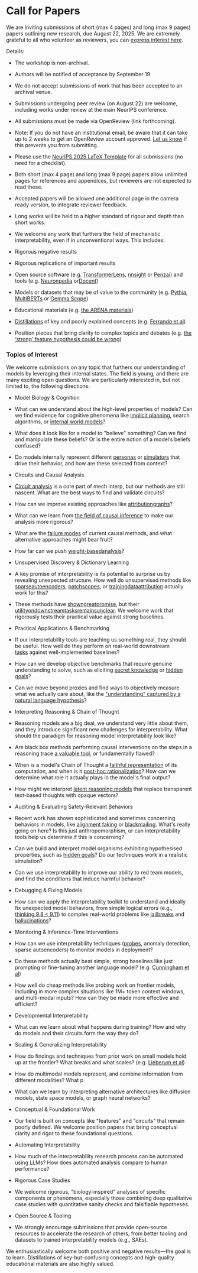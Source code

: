 # Call for Papers

We are inviting submissions of short (max 4 pages) and long (max 9 pages) papers outlining new research, due August 22, 2025. We are extremely grateful to all who volunteer as reviewers, you can [express interest here](https://www.google.com/url?q=https://docs.google.com/forms/d/e/1FAIpQLSdiw1SJllzoTz_nqzDTzTOGb9DV3W_truQyh-WvYj_QGIi7Mg/viewform?usp%3Ddialog&sa=D&source=editors&ust=1752121887901030&usg=AOvVaw3WLBtq7mFxIig36hb2choX).


Details:


* The workshop is non-archival.

* Authors will be notified of acceptance by September 19

* We do not accept submissions of work that has been accepted to an archival venue.

* Submissions undergoing peer review (on August 22) are welcome, including works under review at the main NeurIPS conference.

* All submissions must be made via OpenReview (link forthcoming).

* Note: If you do not have an institutional email, be aware that it can take up to 2 weeks to get an OpenReview account approved. [Let us know](mailto:neurips2025@mechinterpworkshop.com) if this prevents you from submitting.

* Please use the [NeurIPS 2025 LaTeX Template](https://www.google.com/url?q=https://media.neurips.cc/Conferences/NeurIPS2025/Styles.zip&sa=D&source=editors&ust=1752121887902496&usg=AOvVaw1No1CVrvbWsJmTFcKoygkU) for all submissions (no need for a checklist).

* Both short (max 4 page) and long (max 9 page) papers allow unlimited pages for references and appendices, but reviewers are not expected to read these.

* Accepted papers will be allowed one additional page in the camera ready version, to integrate reviewer feedback.

* Long works will be held to a higher standard of rigour and depth than short works.

* We welcome any work that furthers the field of mechanistic interpretability, even if in unconventional ways. This includes:

* Rigorous negative results

* Rigorous replications of important results

* Open source software (e.g. [TransformerLens](https://www.google.com/url?q=https://github.com/neelnanda-io/TransformerLens&sa=D&source=editors&ust=1752121887903677&usg=AOvVaw2mHUCNm4KPG0TITzlIQSS0), [nnsight](https://www.google.com/url?q=https://github.com/ndif-team/nnsight&sa=D&source=editors&ust=1752121887903802&usg=AOvVaw2yUrhkZyLwh-eXcd1mtxaC) or [Penzai](https://www.google.com/url?q=https://github.com/google-deepmind/penzai&sa=D&source=editors&ust=1752121887903897&usg=AOvVaw37C6DU3Jr7zimzfIAIE1Z1)) and tools (e.g. [Neuronpedia](https://www.google.com/url?q=http://neuronpedia.org&sa=D&source=editors&ust=1752121887903994&usg=AOvVaw1O3jtB6mZ-DJgKTyXU6J53) or[Docent](https://www.google.com/url?q=https://transluce.org/introducing-docent&sa=D&source=editors&ust=1752121887904100&usg=AOvVaw3G5utQcyGDg_zMud0p9C4E))

* Models or datasets that may be of value to the community (e.g. [Pythia](https://www.google.com/url?q=https://arxiv.org/abs/2304.01373&sa=D&source=editors&ust=1752121887904268&usg=AOvVaw2v_AJPN-O7BlX2FPKv6DIl), [MultiBERTs](https://www.google.com/url?q=https://arxiv.org/abs/2106.16163&sa=D&source=editors&ust=1752121887904360&usg=AOvVaw1NqOhHF0cSmi_iH-hk8bIv) or [Gemma Scope](https://www.google.com/url?q=https://arxiv.org/abs/2408.05147&sa=D&source=editors&ust=1752121887904428&usg=AOvVaw3xq8y-2nf5KGeknBhzlEja))

* Educational materials (e.g. [the ARENA materials](https://www.google.com/url?q=https://arena3-chapter1-transformer-interp.streamlit.app/&sa=D&source=editors&ust=1752121887904645&usg=AOvVaw2_hwDobQZ65r3U5sg2-YgZ))

* [Distillations](https://www.google.com/url?q=https://distill.pub/2017/research-debt/&sa=D&source=editors&ust=1752121887904799&usg=AOvVaw0ZFZJtXwXmzc6WwlD82XGL) of key and poorly explained concepts (e.g. [Ferrando et al](https://www.google.com/url?q=https://arxiv.org/abs/2405.00208&sa=D&source=editors&ust=1752121887904980&usg=AOvVaw066F9UoWF88R9J0AlI2iTv))

* Position pieces that bring clarity to complex topics and debates (e.g. [the ‘strong’ feature hypothesis could be wrong](https://www.google.com/url?q=https://www.alignmentforum.org/posts/tojtPCCRpKLSHBdpn/the-strong-feature-hypothesis-could-be-wrong&sa=D&source=editors&ust=1752121887905316&usg=AOvVaw1kFL9WBMlHUIMgmO0LTGNl))

### Topics of Interest

We welcome submissions on any topic that furthers our understanding of models by leveraging their internal states. The field is young, and there are many exciting open questions. We are particularly interested in, but not limited to, the following directions:


* Model Biology & Cognition

* What can we understand about the high-level properties of models? Can we find evidence for cognitive phenomena like [implicit planning](https://www.google.com/url?q=https://transformer-circuits.pub/2025/attribution-graphs/biology.html%23dives-poems&sa=D&source=editors&ust=1752121887906161&usg=AOvVaw2zHGtHbTynAnZPShoD-XnB), search algorithms, or [internal world models](https://www.google.com/url?q=https://arxiv.org/abs/2210.13382&sa=D&source=editors&ust=1752121887906292&usg=AOvVaw0-lfAYrngKP-jH6hei7qNo)?

* What does it look like for a model to "believe" something? Can we find and manipulate these beliefs? Or is the entire notion of a model’s beliefs confused?

* Do models internally represent different [personas](https://www.google.com/url?q=https://arxiv.org/abs/2406.12094&sa=D&source=editors&ust=1752121887906593&usg=AOvVaw0KwfIblwlvAQBQR7PXFKW3) or [simulators](https://www.google.com/url?q=https://www.nature.com/articles/s41586-023-06647-8&sa=D&source=editors&ust=1752121887906675&usg=AOvVaw2pvU2XhgICIF9G52t_SeKZ) that drive their behavior, and how are these selected from context?

* Circuits and Causal Analysis

* [Circuit analysis](https://www.google.com/url?q=https://distill.pub/2020/circuits/zoom-in/&sa=D&source=editors&ust=1752121887906920&usg=AOvVaw2NyxBdrol2tzQY3PlRt_bg) is a core part of mech interp, but our methods are still nascent. What are the best ways to find and validate circuits?

* How can we improve existing approaches like [attribution](https://www.google.com/url?q=https://arxiv.org/abs/2406.11944&sa=D&source=editors&ust=1752121887907204&usg=AOvVaw0--57uwqprPzaz0X6WS5Yy)[graphs](https://www.google.com/url?q=https://transformer-circuits.pub/2025/attribution-graphs/methods.html&sa=D&source=editors&ust=1752121887907288&usg=AOvVaw1-fOkkf5xUFrn86tK4vOkB)?

* What can we learn from [the field of causal inference](https://www.google.com/url?q=https://arxiv.org/abs/2407.04690&sa=D&source=editors&ust=1752121887907428&usg=AOvVaw3VB1br79X7rr3r-2VVySDO) to make our analysis more rigorous?

* What are the [failure modes](https://www.google.com/url?q=https://arxiv.org/abs/2307.15771&sa=D&source=editors&ust=1752121887907607&usg=AOvVaw3GxNN-ecJBeRGbYcwBDgIE) of current causal methods, and what alternative approaches might bear fruit?

* How far can we push [weight-based](https://www.google.com/url?q=https://arxiv.org/abs/2301.05217&sa=D&source=editors&ust=1752121887907824&usg=AOvVaw2mukiwevFpjcLvcCRA0Gwy)[analysis](https://www.google.com/url?q=https://arxiv.org/abs/2410.08417&sa=D&source=editors&ust=1752121887907905&usg=AOvVaw0q1yjSkGZ5dqYwWgtXuisv)?

* Unsupervised Discovery & Dictionary Learning

* A key promise of interpretability is its potential to surprise us by revealing unexpected structure. How well do unsupervised methods like [sparse](https://www.google.com/url?q=https://arxiv.org/abs/2103.15949&sa=D&source=editors&ust=1752121887908241&usg=AOvVaw2xCjyDaisIC_zOTrGkEdgv)[autoencoders](https://www.google.com/url?q=https://transformer-circuits.pub/2023/monosemantic-features&sa=D&source=editors&ust=1752121887908321&usg=AOvVaw2Pyo4KKBB3w9sDdWn9InQn), [patch](https://www.google.com/url?q=https://arxiv.org/abs/2401.06102&sa=D&source=editors&ust=1752121887908381&usg=AOvVaw2eL1GLJB61aeyJiCu_fwYT)[scopes](https://www.google.com/url?q=https://arxiv.org/abs/2403.10949v2&sa=D&source=editors&ust=1752121887908431&usg=AOvVaw08HYaLqsuo3iD838chQ0A0), or [training](https://www.google.com/url?q=https://proceedings.mlr.press/v70/koh17a?ref%3Dhttps://githubhelp.com&sa=D&source=editors&ust=1752121887908552&usg=AOvVaw37Opw48OwtQ5Uom6t1r0cj)[data](https://www.google.com/url?q=https://arxiv.org/abs/2308.03296&sa=D&source=editors&ust=1752121887908616&usg=AOvVaw0nsN10iZO2lh9Yjsgfbndg)[attribution](https://www.google.com/url?q=https://arxiv.org/abs/2205.11482&sa=D&source=editors&ust=1752121887908681&usg=AOvVaw2ULLLDccc8bkRJ6Bjul-N3) actually work for this?

* These methods have [shown](https://www.google.com/url?q=https://transformer-circuits.pub/2024/scaling-monosemanticity/index.html&sa=D&source=editors&ust=1752121887908831&usg=AOvVaw3xdkiDxIYyeCfRLpbtVi9g)[great](https://www.google.com/url?q=https://transformer-circuits.pub/2025/attribution-graphs/biology.html&sa=D&source=editors&ust=1752121887908918&usg=AOvVaw3a32-N_taiRkkj00cyV5Af)[promise](https://www.google.com/url?q=https://arxiv.org/abs/2503.10965&sa=D&source=editors&ust=1752121887908979&usg=AOvVaw3Gx1b2eOH0JhmRKBSk7hhl), but their [utility](https://www.google.com/url?q=https://arxiv.org/abs/2502.16681&sa=D&source=editors&ust=1752121887909046&usg=AOvVaw1j_CE5J1Xpd6FfZwO0LpQa)[on](https://www.google.com/url?q=https://www.tilderesearch.com/blog/sieve&sa=D&source=editors&ust=1752121887909106&usg=AOvVaw1kSPcdsMk-dc6dwZVhfwOj)[downstream](https://www.google.com/url?q=https://arxiv.org/abs/2501.17148&sa=D&source=editors&ust=1752121887909180&usg=AOvVaw36Tl4anBsfKcJf_c0lnyx1)[tasks](https://www.google.com/url?q=https://transformer-circuits.pub/2024/features-as-classifiers/index.html&sa=D&source=editors&ust=1752121887909281&usg=AOvVaw07HMRpdOsJSyUqFTxooM8B)[remains](https://www.google.com/url?q=https://arxiv.org/abs/2502.04382&sa=D&source=editors&ust=1752121887909384&usg=AOvVaw3o682s7d53PlyCH_oKnaX2)[unclear](https://www.google.com/url?q=https://www.alignmentforum.org/posts/4uXCAJNuPKtKBsi28/negative-results-for-saes-on-downstream-tasks&sa=D&source=editors&ust=1752121887909511&usg=AOvVaw0AnUaAKYLka-EY3D6tt_zn). We welcome work that rigorously tests their practical value against strong baselines.

* Practical Applications & Benchmarking

* If our interpretability tools are teaching us something real, they should be useful. How well do they perform on real-world downstream [tasks](https://www.google.com/url?q=https://www.lesswrong.com/posts/wGRnzCFcowRCrpX4Y/downstream-applications-as-validation-of-interpretability&sa=D&source=editors&ust=1752121887909924&usg=AOvVaw0zeDk-Wtjcqsl5rJICKzj6) against well-implemented baselines?

* How can we develop objective benchmarks that require genuine understanding to solve, such as eliciting [secret knowledge](https://www.google.com/url?q=https://arxiv.org/abs/2505.14352&sa=D&source=editors&ust=1752121887910138&usg=AOvVaw1o-uoeMT9IJejQxDSHGSyw) or [hidden goals](https://www.google.com/url?q=https://arxiv.org/abs/2503.10965&sa=D&source=editors&ust=1752121887910206&usg=AOvVaw1jjnjlzxfjMo2zAZtpyxIT)?

* Can we move beyond proxies and find ways to objectively measure what we actually care about, like the ["understanding" captured by a natural language hypothesis](https://www.google.com/url?q=https://arxiv.org/abs/2502.04382&sa=D&source=editors&ust=1752121887910421&usg=AOvVaw3ayqJ8XKb39OYGrqcId9IO)?

* Interpreting Reasoning & Chain of Thought

* Reasoning models are a big deal, we understand very little about them, and they introduce significant new challenges for interpretability. What should the paradigm for reasoning model interpretability look like?

* Are black box methods performing causal interventions on the steps in a reasoning trace [a valuable tool](https://www.google.com/url?q=https://arxiv.org/abs/2506.19143&sa=D&source=editors&ust=1752121887910907&usg=AOvVaw2SxP7fYocDcVo9vOl6s-EX), or fundamentally flawed?

* When is a model's Chain of Thought a [faithful representation](https://www.google.com/url?q=https://arxiv.org/abs/2305.04388&sa=D&source=editors&ust=1752121887911072&usg=AOvVaw2Z2iikIxIQ3RyywxdcbfYe) of its computation, and when is it [post-hoc rationalization](https://www.google.com/url?q=https://arxiv.org/abs/2503.08679&sa=D&source=editors&ust=1752121887911180&usg=AOvVaw09RffhD0VwIwQKnsO4oJ7O)? How can we determine what role it actually plays in the model's final output?

* How might we interpret [latent reasoning models](https://www.google.com/url?q=https://arxiv.org/abs/2412.06769&sa=D&source=editors&ust=1752121887911383&usg=AOvVaw2mbslE1Ol635pwGw3BbEU4) that replace transparent text-based thoughts with opaque vectors?

* Auditing & Evaluating Safety-Relevant Behaviors

* Recent work has shown sophisticated and sometimes concerning behaviors in models, like [alignment faking](https://www.google.com/url?q=https://arxiv.org/abs/2412.14093&sa=D&source=editors&ust=1752121887911782&usg=AOvVaw0q32sDMT2jQ5aaKdFjKay2) or [blackmailing](https://www.google.com/url?q=https://www.anthropic.com/research/agentic-misalignment&sa=D&source=editors&ust=1752121887911868&usg=AOvVaw1iIHL1Ii6AntyITZJcWcX_). What's really going on here? Is this just anthropomorphism, or can interpretability tools help us determine if this is concerning?

* Can we build and interpret model organisms exhibiting hypothesised properties, such as [hidden goals](https://www.google.com/url?q=https://arxiv.org/abs/2503.10965&sa=D&source=editors&ust=1752121887912192&usg=AOvVaw2lsUvNiLdhhXygQCaHVwCP)? Do our techniques work in a realistic simulation?

* Can we use interpretability to improve our ability to red team models, and find the conditions that induce harmful behavior?

* Debugging & Fixing Models

* How can we apply the interpretability toolkit to understand and ideally fix unexpected model behaviors, from simple logical errors (e.g., [thinking 9.8 < 9.11](https://www.google.com/url?q=https://transluce.org/observability-interface&sa=D&source=editors&ust=1752121887912666&usg=AOvVaw0cvpIMVik7WfApRrINQg1b)) to complex real-world problems like [jailbreaks](https://www.google.com/url?q=https://transformer-circuits.pub/2025/attribution-graphs/biology.html%23dives-jailbreak&sa=D&source=editors&ust=1752121887912799&usg=AOvVaw2-JJS7w7RQhlRMOeMwlbSM) and [hallucinations](https://www.google.com/url?q=https://arxiv.org/abs/2411.14257&sa=D&source=editors&ust=1752121887912873&usg=AOvVaw2W4rFu7oSlaIZUFWqGLpJF)?

* Monitoring & Inference-Time Interventions

* How can we use interpretability techniques ([probes](https://www.google.com/url?q=https://arxiv.org/abs/2102.12452&sa=D&source=editors&ust=1752121887913078&usg=AOvVaw0NXcSF6h8elhpDci-j8GZn), anomaly detection, sparse autoencoders) to monitor models in deployment?

* Do these methods actually beat simple, strong baselines like just prompting or fine-tuning another language model? (e.g. [Cunningham et al](https://www.google.com/url?q=https://alignment.anthropic.com/2025/cheap-monitors/&sa=D&source=editors&ust=1752121887913349&usg=AOvVaw2CeHzVPWYts-H73sEnUMJ1))

* How well do cheap methods like probing work on frontier models, including in more complex situations like 1M+ token context windows, and multi-modal inputs? How can they be made more effective and efficient?

* Developmental Interpretability

* What can we learn about what happens during training? How and why do models and their circuits form the way they do?

* Scaling & Generalizing Interpretability

* How do findings and techniques from prior work on small models hold up at the frontier? What breaks and what scales? (e.g. [Lieberum et al](https://www.google.com/url?q=https://arxiv.org/abs/2307.09458&sa=D&source=editors&ust=1752121887914167&usg=AOvVaw1yEXHmxVDaPww_AcxkfH7_))

* How do multimodal models represent, and combine information from different modalities? What p

* What can we learn by interpreting alternative architectures like diffusion models, state space models, or graph neural networks?

* Conceptual & Foundational Work

* Our field is built on concepts like "features" and "circuits" that remain poorly defined. We welcome position papers that bring conceptual clarity and rigor to these foundational questions.

* Automating Interpretability

* How much of the interpretability research process can be automated using LLMs? How does automated analysis compare to human performance?

* Rigorous Case Studies

* We welcome rigorous, "biology-inspired" analyses of specific components or phenomena, especially those combining deep qualitative case studies with quantitative sanity checks and falsifiable hypotheses.

* Open Source & Tooling

* We strongly encourage submissions that provide open-source resources to accelerate the research of others, from better tooling and datasets to trained interpretability models (e.g., SAEs).

We enthusiastically welcome both positive and negative results—the goal is to learn. Distillations of key-but-confusing concepts and high-quality educational materials are also highly valued.